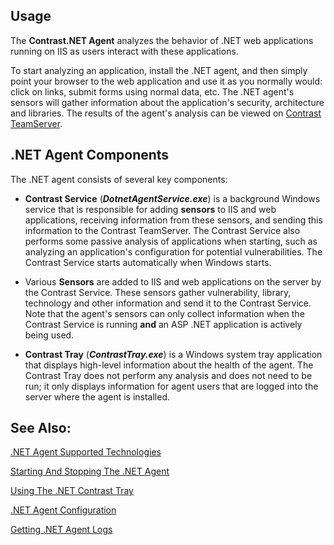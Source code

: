 <!--
title: ".NET Agent Overview"
description: "Overview of the .NET agent"
-->

## Usage

The **Contrast.NET Agent** analyzes the behavior of .NET web applications running on IIS as users interact with these applications.

To start analyzing an application, install the .NET agent, and then simply point your browser to the web application and use it as you normally would: click on links, submit forms using normal data, etc. The .NET agent's sensors will gather information about the application's security, architecture and libraries. The results of the agent's analysis can be viewed on [Contrast TeamServer](https://app.contrastsecurity.com).


## .NET Agent Components

The .NET agent consists of several key components:

* **Contrast Service** (***DotnetAgentService.exe***) is a background Windows service that is responsible for adding **sensors** to IIS and web applications, receiving information from these sensors, and sending this information to the Contrast TeamServer. The Contrast Service also performs some passive analysis of applications when starting, such as analyzing an application's configuration for potential vulnerabilities. The Contrast Service starts automatically when Windows starts.

* Various **Sensors** are added to IIS and web applications on the server by the Contrast Service. These sensors gather vulnerability, library, technology and other information and send it to the Contrast Service. Note that the agent's sensors can only collect information when the Contrast Service is running **and** an ASP .NET application is actively being used.

* **Contrast Tray** (***ContrastTray.exe***) is a Windows system tray application that displays high-level information about the health of the agent. The Contrast Tray does not perform any analysis and does not need to be run; it only displays information for agent users that are logged into the server where the agent is installed.


## See Also:

[.NET Agent Supported Technologies](user_netfaq.html#supp)

[Starting And Stopping The .NET Agent](user_netfaq.html#start)

[Using The .NET Contrast Tray](user_netfaq.html#tray)

[.NET Agent Configuration](user_netconfig.html#config)

[Getting .NET Agent Logs](user_netfaq.html#logs)
